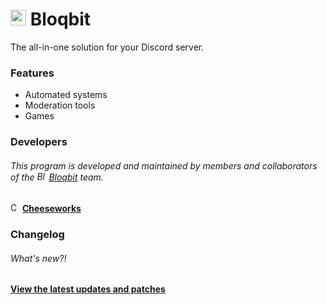 # <img src="icon.ico" width="25" alt="Logo" /> Bloqbit
The all-in-one solution for your Discord server.

### Features
- Automated systems
- Moderation tools
- Games

### Developers
###### This program is developed and maintained by members and collaborators of the <img src="https://i.imgur.com/aHMYUwn.png" width="15" alt="Bloqbit logo" /> [Bloqbit](https://bloqbit.cubicstudios.xyz/) team.
<img src="https://i.imgur.com/wf90fS7.jpeg" width="15" style="border-radius: 100%;" alt="Cheeseworks" /> **[Cheeseworks](https://www.github.com/BlueWitherer/)**

### Changelog
###### What's new?!
**[View the latest updates and patches](changelog.md)**